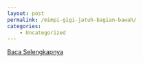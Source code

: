 ```yaml
---
layout: post
permalink: /mimpi-gigi-jatuh-bagian-bawah/
categories:
    - Uncategorized
---
```


[Baca Selengkapnya](/06)